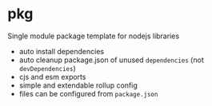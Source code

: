 # pkg

Single module package template for nodejs libraries

- auto install dependencies
- auto cleanup package.json of unused `dependencies` (not `devDependencies`)
- cjs and esm exports
- simple and extendable rollup config
- files can be configured from `package.json`
